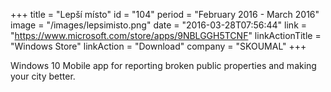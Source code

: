 +++
title = "Lepší místo"
id = "104"
period = "February 2016 - March 2016"
image = "/images/lepsimisto.png"
date = "2016-03-28T07:56:44"
link = "https://www.microsoft.com/store/apps/9NBLGGH5TCNF"
linkActionTitle = "Windows Store"
linkAction = "Download"
company = "SKOUMAL"
+++

Windows 10 Mobile app for reporting broken public properties and making your city better.